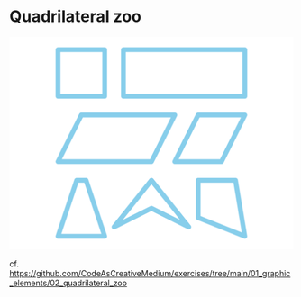 # Quadrilateral zoo

![sample output image](output.png)

cf. https://github.com/CodeAsCreativeMedium/exercises/tree/main/01_graphic_elements/02_quadrilateral_zoo

